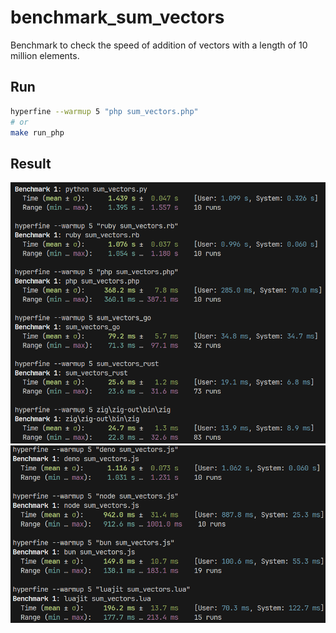 # benchmark_sum_vectors

Benchmark to check the speed of addition of vectors with a length of 10 million elements.

## Run

```sh
hyperfine --warmup 5 "php sum_vectors.php"
# or
make run_php
```

## Result

![benchmark 1](benchmark1.png)
![benchmark 2](benchmark2.png)

